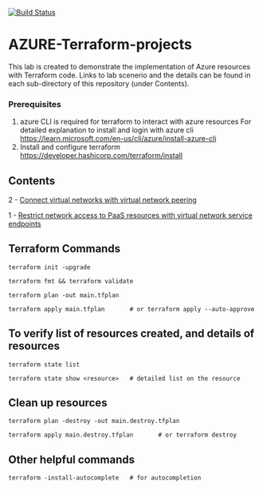 [![Build Status](https://dev.azure.com/MosesOwaseye/azure-104-terraform-projects/_apis/build/status%2Fmosowaz.AZURE-Terraform-projects?branchName=main)](https://dev.azure.com/MosesOwaseye/azure-104-terraform-projects/_build/latest?definitionId=19&branchName=main)

# AZURE-Terraform-projects

This lab is created to demonstrate the implementation of Azure resources with Terraform code.
Links to lab scenerio and the details can be found in each sub-directory of this repository (under Contents).

### Prerequisites
1. azure CLI is required for terraform to interact with azure resources
   For detailed explanation to install and login with azure cli https://learn.microsoft.com/en-us/cli/azure/install-azure-cli
2. Install and configure terraform https://developer.hashicorp.com/terraform/install
   
## Contents

2 - [Connect virtual networks with virtual network peering](project-2/2-README.md)

1 - [Restrict network access to PaaS resources with virtual network service endpoints](project-1/1-README.md)

## Terraform Commands 
```
terraform init -upgrade

terraform fmt && terraform validate

terraform plan -out main.tfplan

terraform apply main.tfplan       # or terraform apply --auto-approve
```

## To verify list of resources created, and details of resources
```
terraform state list

terraform state show <resource>   # detailed list on the resource
```

## Clean up resources
```
terraform plan -destroy -out main.destroy.tfplan  

terraform apply main.destroy.tfplan       # or terraform destroy
```
 
## Other helpful commands
```
terraform -install-autocomplete   # for autocompletion
```
